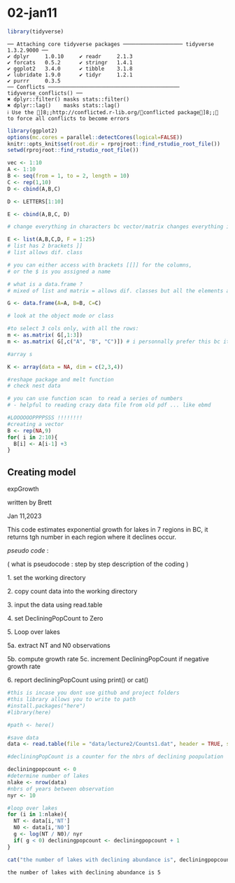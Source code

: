 02-jan11
================

``` r
library(tidyverse)
```

    ── Attaching core tidyverse packages ─────────────────── tidyverse 1.3.2.9000 ──
    ✔ dplyr     1.0.10     ✔ readr     2.1.3 
    ✔ forcats   0.5.2      ✔ stringr   1.4.1 
    ✔ ggplot2   3.4.0      ✔ tibble    3.1.8 
    ✔ lubridate 1.9.0      ✔ tidyr     1.2.1 
    ✔ purrr     0.3.5      
    ── Conflicts ────────────────────────────────────────── tidyverse_conflicts() ──
    ✖ dplyr::filter() masks stats::filter()
    ✖ dplyr::lag()    masks stats::lag()
    ℹ Use the ]8;;http://conflicted.r-lib.org/conflicted package]8;; to force all conflicts to become errors

``` r
library(ggplot2)
options(mc.cores = parallel::detectCores(logical=FALSE))
knitr::opts_knit$set(root.dir = rprojroot::find_rstudio_root_file())
setwd(rprojroot::find_rstudio_root_file())
```

``` r
vec <- 1:10
A <- 1:10
B <- seq(from = 1, to = 2, length = 10)
C <- rep(1,10)
D <- cbind(A,B,C)

D <- LETTERS[1:10]

E <- cbind(A,B,C, D) 

# change everything in characters bc vector/matrix changes everything into same class

E <- list(A,B,C,D, F = 1:25)
# list has 2 brackets ]] 
# list allows dif. class

# you can either access with brackets [[]] for the columns, 
# or the $ is you assigned a name 

# what is a data.frame ?
# mixed of list and matrix = allows dif. classes but all the elements are the same length 

G <- data.frame(A=A, B=B, C=C)

# look at the object mode or class

#to select 3 cols only, with all the rows: 
m <- as.matrix( G[,1:3])
m <- as.matrix( G[,c("A", "B", "C")]) # i personnally prefer this bc it calls the actual name, not the nbrs, so less change of a mistake  

#array s

K <- array(data = NA, dim = c(2,3,4))

#reshape package and melt function
# check nest data 

# you can use function scan  to read a series of numbers
# - helpful to reading crazy data file from old pdf ... like ebmd

#LOOOOOOPPPPSSS !!!!!!!!
#creating a vector 
B <- rep(NA,9)
for( i in 2:10){
  B[i] <- A[i-1] +3
}
```

## Creating model

expGrowth

written by Brett

Jan 11,2023

This code estimates exponential growth for lakes in 7 regions in BC, it
returns tgh number in each region where it declines occur.

*pseudo code* :

( what is pseudocode : step by step description of the coding )

1\. set the working directory

2\. copy count data into the working directory

3\. input the data using read.table

4\. set DecliningPopCount to Zero

5\. Loop over lakes

5a. extract NT and N0 observations

5b. compute growth rate 5c. increment DecliningPopCount if negative
growth rate

6\. report decliningPopCount using print() or cat()

``` r
#this is incase you dont use github and project folders
#this library allows you to write to path
#install.packages("here")
#library(here)

#path <- here() 

#save data 
data <- read.table(file = "data/lecture2/Counts1.dat", header = TRUE, sep = "")

#decliningPopCount is a counter for the nbrs of declining poopulation

decliningpopcount <- 0
#determine number of lakes
nlake <- nrow(data)
#nbrs of years between observation 
nyr <- 10

#loop over lakes
for (i in 1:nlake){
  NT <- data[i,'NT']
  N0 <- data[i,'N0']
  g <- log(NT / N0)/ nyr
  if( g < 0) decliningpopcount <- decliningpopcount + 1
}

cat("the number of lakes with declining abundance is", decliningpopcount)
```

    the number of lakes with declining abundance is 5
